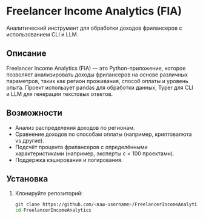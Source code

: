 # Freelancer Income Analytics (FIA)

Аналитический инструмент для обработки доходов фрилансеров с использованием CLI и LLM.

## Описание

Freelancer Income Analytics (FIA) — это Python-приложение, которое позволяет анализировать доходы фрилансеров на основе различных параметров, таких как регион проживания, способ оплаты и уровень опыта. Проект использует pandas для обработки данных, Typer для CLI и LLM для генерации текстовых ответов.

## Возможности

- Анализ распределения доходов по регионам.
- Сравнение доходов по способам оплаты (например, криптовалюта vs другие).
- Подсчёт процента фрилансеров с определёнными характеристиками (например, эксперты с < 100 проектами).
- Поддержка кэширования и логирования.

## Установка

1. Клонируйте репозиторий:
   ```bash
   git clone https://github.com/<ваш-username>/FreelancerIncomeAnalytics.git
   cd FreelancerIncomeAnalytics
   ```
